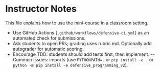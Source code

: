 # Instructor Notes

This file explains how to use the mini-course in a classroom setting.

- Use GitHub Actions (`.github/workflows/defensive-ci.yml`) as an automated check for submissions.
- Ask students to open PRs; grading uses rubric.md. Optionally add autograder for automatic scoring.
- Encourage TDD: students should add tests first, then implement.
-- Common issues: imports (use `PYTHONPATH=.` or `pip install -e .` or `python -m pip install -e defensive_programming_v2`).
